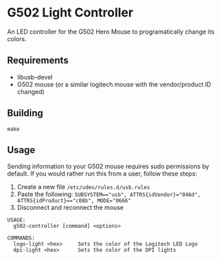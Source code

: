 # G502 Light Controller 

An LED controller for the G502 Hero Mouse to programatically change its colors.

## Requirements
- libusb-devel
- G502 mouse (or a similar logitech mouse with the vendor/product ID changed)

## Building
```
make
```

## Usage

Sending information to your G502 mouse requires sudo permissions by default. If you would rather run this from a user, follow these steps:

1. Create a new file `/etc/udev/rules.d/usb.rules`
2. Paste the following: `SUBSYSTEM=="usb", ATTRS{idVendor}="046d", ATTRS{idProduct}=="c08b", MODE="0666"`
3. Disconnect and reconnect the mouse

```
USAGE:
  g502-controller [command] <options>

COMMANDS:
  logo-light <hex>     Sets the color of the Logitech LED Logo
  dpi-light <hex>      Sets the color of the DPI lights
```
